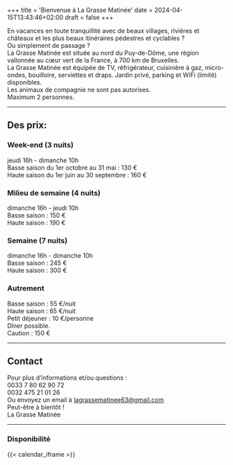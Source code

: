 +++
title = 'Bienvenue à La Grasse Matinée'
date = 2024-04-15T13:43:46+02:00
draft = false
+++

En vacances en toute tranquillité avec de beaux villages, rivières et châteaux et les plus beaux itinéraires pédestres et cyclables ?  
Ou simplement de passage ?  
La Grasse Matinée est située au nord du Puy-de-Dôme, une région vallonnée au cœur vert de la France, à 700 km de Bruxelles.  
La Grasse Matinée est équipée de TV, réfrigérateur, cuisinière à gaz, micro-ondes, bouilloire, serviettes et draps.
Jardin privé, parking et WiFi (limité) disponibles.  
Les animaux de compagnie ne sont pas autorises.  
Maximum 2 personnes.  

***

## Des prix:
### Week-end (3 nuits)
jeudi 16h - dimanche 10h  
Basse saison du 1er octobre au 31 mai : 130 €  
Haute saison du 1er juin au 30 septembre : 160 €  

### Milieu de semaine (4 nuits)  
dimanche 16h - jeudi 10h  
Basse saison : 150 €  
Haute saison : 190 €  

### Semaine (7 nuits)  
dimanche 16h - dimanche 10h  
Basse saison : 245 €  
Haute saison : 300 €  

### Autrement
Basse saison : 55 €/nuit  
Haute saison : 65 €/nuit  
Petit déjeuner : 10 €/personne  
Dîner possible.  
Caution : 150 €  

***

## Contact
Pour plus d’informations et/ou questions :  
0033 7 80 62 90 72  
0032 475 21 01 26  
Ou envoyez un email à <lagrassematinee63@gmail.com>  
Peut-être à bientôt !  
La Grasse Matinée  

***

### Disponibilité
{{< calendar_iframe >}}
